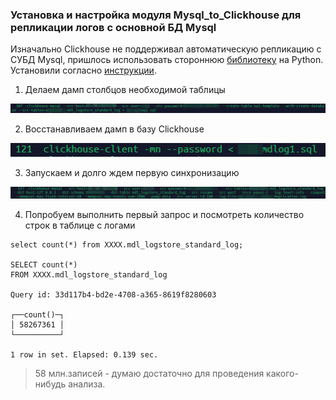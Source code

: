 ### Установка и настройка модуля Mysql_to_Clickhouse для репликации логов с основной БД Mysql
Изначально Clickhouse не поддерживал автоматическую репликацию с СУБД Mysql, пришлось использовать стороннюю [библиотеку](https://pypi.org/project/clickhouse-mysql/) на Python.
Установили согласно [инструкции](https://github.com/Altinity/clickhouse-mysql-data-reader/blob/master/docs/manual.md).

1. Делаем дамп столбцов необходимой таблицы

![](../img/2022-12-14_09-09-24.png)

2. Восстанавливаем дамп в базу Clickhouse

![](../img/2022-12-14_09-11-01.png)

3. Запускаем и долго ждем первую синхронизацию

![](../img/2022-12-14_09-12-17.png)

4. Попробуем выполнить первый запрос и посмотреть количество строк в таблице с логами

```
select count(*) from XXXX.mdl_logstore_standard_log;

SELECT count(*)
FROM XXXX.mdl_logstore_standard_log

Query id: 33d117b4-bd2e-4708-a365-8619f8280603

┌──count()─┐
│ 58267361 │
└──────────┘

1 row in set. Elapsed: 0.139 sec.
```

> 58 млн.записей - думаю достаточно для проведения какого-нибудь анализа.